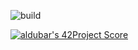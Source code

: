![build](https://github.com/busshi/inception/actions/workflows/build.yml/badge.svg)

[![aldubar's 42Project Score](https://badge42.herokuapp.com/api/project/aldubar/Inception)](https://github.com/JaeSeoKim/badge42)
